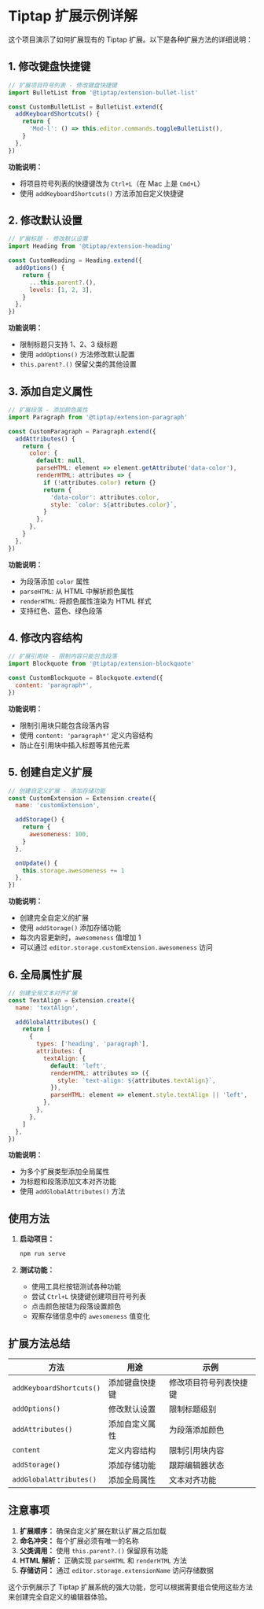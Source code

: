 # Tiptap 扩展示例详解

这个项目演示了如何扩展现有的 Tiptap 扩展。以下是各种扩展方法的详细说明：

## 1. 修改键盘快捷键

```javascript
// 扩展项目符号列表 - 修改键盘快捷键
import BulletList from '@tiptap/extension-bullet-list'

const CustomBulletList = BulletList.extend({
  addKeyboardShortcuts() {
    return {
      'Mod-l': () => this.editor.commands.toggleBulletList(),
    }
  },
})
```

**功能说明：**
- 将项目符号列表的快捷键改为 `Ctrl+L`（在 Mac 上是 `Cmd+L`）
- 使用 `addKeyboardShortcuts()` 方法添加自定义快捷键

## 2. 修改默认设置

```javascript
// 扩展标题 - 修改默认设置
import Heading from '@tiptap/extension-heading'

const CustomHeading = Heading.extend({
  addOptions() {
    return {
      ...this.parent?.(),
      levels: [1, 2, 3],
    }
  },
})
```

**功能说明：**
- 限制标题只支持 1、2、3 级标题
- 使用 `addOptions()` 方法修改默认配置
- `this.parent?.()` 保留父类的其他设置

## 3. 添加自定义属性

```javascript
// 扩展段落 - 添加颜色属性
import Paragraph from '@tiptap/extension-paragraph'

const CustomParagraph = Paragraph.extend({
  addAttributes() {
    return {
      color: {
        default: null,
        parseHTML: element => element.getAttribute('data-color'),
        renderHTML: attributes => {
          if (!attributes.color) return {}
          return {
            'data-color': attributes.color,
            style: `color: ${attributes.color}`,
          }
        },
      },
    }
  },
})
```

**功能说明：**
- 为段落添加 `color` 属性
- `parseHTML`: 从 HTML 中解析颜色属性
- `renderHTML`: 将颜色属性渲染为 HTML 样式
- 支持红色、蓝色、绿色段落

## 4. 修改内容结构

```javascript
// 扩展引用块 - 限制内容只能包含段落
import Blockquote from '@tiptap/extension-blockquote'

const CustomBlockquote = Blockquote.extend({
  content: 'paragraph*',
})
```

**功能说明：**
- 限制引用块只能包含段落内容
- 使用 `content: 'paragraph*'` 定义内容结构
- 防止在引用块中插入标题等其他元素

## 5. 创建自定义扩展

```javascript
// 创建自定义扩展 - 添加存储功能
const CustomExtension = Extension.create({
  name: 'customExtension',

  addStorage() {
    return {
      awesomeness: 100,
    }
  },

  onUpdate() {
    this.storage.awesomeness += 1
  },
})
```

**功能说明：**
- 创建完全自定义的扩展
- 使用 `addStorage()` 添加存储功能
- 每次内容更新时，`awesomeness` 值增加 1
- 可以通过 `editor.storage.customExtension.awesomeness` 访问

## 6. 全局属性扩展

```javascript
// 创建全局文本对齐扩展
const TextAlign = Extension.create({
  name: 'textAlign',

  addGlobalAttributes() {
    return [
      {
        types: ['heading', 'paragraph'],
        attributes: {
          textAlign: {
            default: 'left',
            renderHTML: attributes => ({
              style: `text-align: ${attributes.textAlign}`,
            }),
            parseHTML: element => element.style.textAlign || 'left',
          },
        },
      },
    ]
  },
})
```

**功能说明：**
- 为多个扩展类型添加全局属性
- 为标题和段落添加文本对齐功能
- 使用 `addGlobalAttributes()` 方法

## 使用方法

1. **启动项目：**
   ```bash
   npm run serve
   ```

2. **测试功能：**
   - 使用工具栏按钮测试各种功能
   - 尝试 `Ctrl+L` 快捷键创建项目符号列表
   - 点击颜色按钮为段落设置颜色
   - 观察存储信息中的 `awesomeness` 值变化

## 扩展方法总结

| 方法 | 用途 | 示例 |
|------|------|------|
| `addKeyboardShortcuts()` | 添加键盘快捷键 | 修改项目符号列表快捷键 |
| `addOptions()` | 修改默认设置 | 限制标题级别 |
| `addAttributes()` | 添加自定义属性 | 为段落添加颜色 |
| `content` | 定义内容结构 | 限制引用块内容 |
| `addStorage()` | 添加存储功能 | 跟踪编辑器状态 |
| `addGlobalAttributes()` | 添加全局属性 | 文本对齐功能 |

## 注意事项

1. **扩展顺序：** 确保自定义扩展在默认扩展之后加载
2. **命名冲突：** 每个扩展必须有唯一的名称
3. **父类调用：** 使用 `this.parent?.()` 保留原有功能
4. **HTML 解析：** 正确实现 `parseHTML` 和 `renderHTML` 方法
5. **存储访问：** 通过 `editor.storage.extensionName` 访问存储数据

这个示例展示了 Tiptap 扩展系统的强大功能，您可以根据需要组合使用这些方法来创建完全自定义的编辑器体验。 